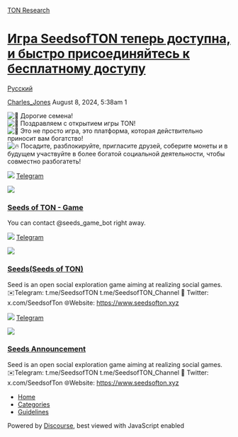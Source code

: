 [TON Research](/)

# [Игра SeedsofTON теперь доступна, и быстро присоединяйтесь к бесплатному доступу](/t/seedsofton/29947)

[Русский](/c/ru/49) 

    

[Charles\_Jones](https://tonresear.ch/u/Charles_Jones)  August 8, 2024, 5:38am  1

![:partying_face:](https://tonresear.ch/images/emoji/twitter/partying_face.png?v=12 ":partying_face:") Дорогие семена!  
![:tada:](https://tonresear.ch/images/emoji/twitter/tada.png?v=12 ":tada:") Поздравляем с открытием игры TON!  
![:rocket:](https://tonresear.ch/images/emoji/twitter/rocket.png?v=12 ":rocket:") Это не просто игра, это платформа, которая действительно приносит вам богатство!  
![:fire:](https://tonresear.ch/images/emoji/twitter/fire.png?v=12 ":fire:") Посадите, разблокируйте, пригласите друзей, соберите монеты и в будущем участвуйте в более богатой социальной деятельности, чтобы совместно разбогатеть!

![](https://telegram.org/img/website_icon.svg?4) [Telegram](https://t.me/seeds_game_bot/miniapp)

![](https://tonresear.ch/uploads/default/original/2X/0/043360ac1ef6fe12db7d2a5d854feba7a153b0ad.jpeg)

### [Seeds of TON - Game](https://t.me/seeds_game_bot/miniapp)

You can contact @seeds\_game\_bot right away.

![](https://telegram.org/img/website_icon.svg?4) [Telegram](https://t.me/SeedsofTON)

![](https://tonresear.ch/uploads/default/original/2X/f/f226257e3cb311f0c516862c3cf85a3ecfe8ccbe.jpeg)

### [Seeds(Seeds of TON)](https://t.me/SeedsofTON)

Seed is an open social exploration game aiming at realizing social games. ✉️Telegram: t.me/SeedsofTON t.me/SeedsofTON\_Channel 📱 Twitter: x.com/SeedsofTon 🌐Website: https://www.seedsofton.xyz

![](https://telegram.org/img/website_icon.svg?4) [Telegram](https://t.me/SeedsofTON_Channel)

![](https://tonresear.ch/uploads/default/original/2X/7/77d36bde0893adf69f36cf32aeaa9ab3c55793e0.jpeg)

### [Seeds Announcement](https://t.me/SeedsofTON_Channel)

Seed is an open social exploration game aiming at realizing social games. ✉️Telegram: t.me/SeedsofTON t.me/SeedsofTON\_Channel 📱 Twitter: x.com/SeedsofTon 🌐Website: https://www.seedsofton.xyz

 

*   [Home](/)
*   [Categories](/categories)
*   [Guidelines](/guidelines)

Powered by [Discourse](https://www.discourse.org), best viewed with JavaScript enabled